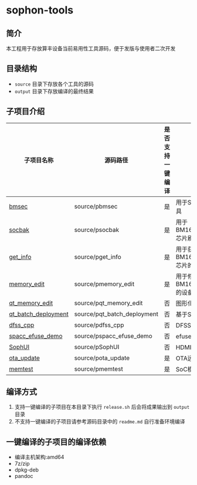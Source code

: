 # sophon-tools

## 简介

本工程用于存放算丰设备当前易用性工具源码，便于发版与使用者二次开发

## 目录结构

* `source` 目录下存放各个工具的源码
* `output` 目录下存放编译的最终结果

## 子项目介绍

| 子项目名称 | 源码路径 | 是否支持一键编译 | 简介 |
| --- | --- | --- | --- |
| [bmsec](./source/pbmsec) | source/pbmsec | 是 | 用于SE6/8高密度服务器的易用性命令行工具 |
| [socbak](./source/psocbak)   | source/psocbak | 是 | 用于BM1684/BM1684X/BM1688/CV186AH芯片刷机包打包 |
| [get_info](./source/pget_info) | source/pget_info | 是 | 用于获取BM1684/BM1684X/BM1688/CV186AH芯片的性能指标 |
| [memory_edit](./source/pmemory_edit) | source/pmemory_edit | 是 | 用于修改BM1684/BM1684X/BM1688/CV186AH的设备内存布局 |
| [qt_memory_edit](./source/pqt_memory_edit) | source/pqt_memory_edit | 否 | 图形化的远程修改设备内存布局的工具 |
| [qt_batch_deployment](./source/pqt_batch_deployment) | source/pqt_batch_deployment | 否 | 基于SSH的批量部署工具 |
| [dfss_cpp](./source/pdfss_cpp) | source/pdfss_cpp | 否 | DFSS工具CPP工程 |
| [spacc_efuse_demo](./source/pspacc_efuse_demo) | source/pspacc_efuse_demo | 否 | efuse+spacc加解密Demo |
| [SophUI](./source/pSophUI) | source/pSophUI | 否 | HDMI配网页面工程 |
| [ota_update](./source/pota_update) | source/pota_update | 是 | OTA远程刷机工具 |
| [memtest](./source/pmemtest) | source/pmemtest | 是 | SoC模式DDR压测工具 |

## 编译方式

1. 支持一键编译的子项目在本目录下执行 `release.sh` 后会将成果输出到 `output` 目录
2. 不支持一键编译的子项目请参考源码目录中的 `readme.md` 自行准备环境编译

## 一键编译的子项目的编译依赖

* 编译主机架构:amd64
* 7z/zip
* dpkg-deb
* pandoc
